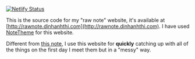 [![Netlify Status](https://api.netlify.com/api/v1/badges/25596bf0-aa56-4263-933c-7cd2450dd317/deploy-status)](https://app.netlify.com/sites/hungry-ptolemy-e4edfe/deploys)

This is the source code for my "raw note" website, it's available at [http://rawnote.dinhanhthi.com](http://rawnote.dinhanhthi.com). I have used [NoteTheme](https://github.com/dinhanhthi/notetheme) for this website.

Different from [this note](http://note.dinhanhthi.com), I use this website for **quickly** catching up with all of the things on the first day I meet them but in a "messy" way.